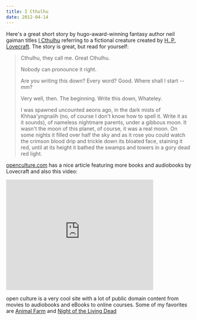 ```yaml
---
title: I Cthulhu
date: 2012-04-14
---
```

Here's a great short story by hugo-award-winning fantasy author neil gaiman titles <a href="http://www.neilgaiman.com/p/Cool_Stuff/Short_Stories/I_Cthulhu">I Cthulhu</a> referring to a fictional creature created by <a href="http://en.wikipedia.org/wiki/Cthulhu">H. P. Lovecraft</a>. The story is great, but read for yourself:

<blockquote>
Cthulhu, they call me. Great Cthulhu.

Nobody can pronounce it right.

Are you writing this down? Every word? Good. Where shall I start -- mm?

Very well, then. The beginning. Write this down, Whateley.

I was spawned uncounted aeons ago, in the dark mists of Khhaa'yngnaiih (no, of course I don't know how to spell it. Write it as it sounds), of nameless nightmare parents, under a gibbous moon. It wasn't the moon of this planet, of course, it was a real moon. On some nights it filled over half the sky and as it rose you could watch the crimson blood drip and trickle down its bloated face, staining it red, until at its height it bathed the swamps and towers in a gory dead red light.
</blockquote>

<a href="http://www.openculture.com/2012/04/the_works_of_hp_lovecraft_text_audio_and_now_graphic_novel.html">openculture.com</a> has a nice article featuring more books and audiobooks by Lovecraft and also this video:
<iframe src="http://player.vimeo.com/video/40091007?title=0&amp;byline=0&amp;portrait=0&amp;color=f0000c" width="400" height="300" frameborder="0" webkitAllowFullScreen mozallowfullscreen allowFullScreen></iframe>

open culture is a very cool site with a lot of public domain content from movies to audiobooks and eBooks to online courses. Some of my favorites are <a href="http://www.openculture.com/2012/01/orwells_1984_animal_farm_adapted_to_film.html">Animal Farm</a> and <a href="http://www.youtube.com/watch?v=85C2JnZOY4k">Night of the Living Dead</a>
